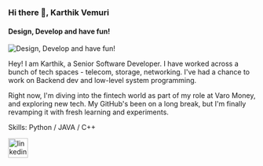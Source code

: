 ### Hi there 👋, Karthik Vemuri
#### Design, Develop and have fun!
![Design, Develop and have fun!](https://www.canva.com/design/DAGRpXLPcYU/0EWDuEZUn59SVFfz1Orf3w/view?utm_content=DAGRpXLPcYU&utm_campaign=designshare&utm_medium=link&utm_source=editor)

Hey! I am Karthik, a Senior Software Developer. I have worked across a bunch of tech spaces - telecom, storage, networking. I've had a chance to work on Backend dev and low-level system programming. 

Right now, I'm diving into the fintech world as part of my role at Varo Money,  and exploring new tech. My GitHub's been on a long break, but I'm finally revamping it with fresh learning and experiments.

Skills: Python / JAVA / C++

[<img src='https://cdn.jsdelivr.net/npm/simple-icons@3.0.1/icons/linkedin.svg' alt='linkedin' height='40'>](https://www.linkedin.com/in/https://www.linkedin.com/saikarthikvemuri/)

